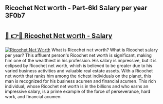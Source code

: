 ## Ricochet N𝚎t w𝚘rth - Part-6kI S𝚊lary per year 3F0b7

# <h2><a href="http://gc2lej.nevu.top/?p=Ricochet">🔗 👉🔴 Ricochet N𝚎t w𝚘rth - S𝚊lary</a></h2>

[![Ricochet N𝚎t W𝚘rth](https://i.imgur.com/Oavwk0R.jpeg)](http://gc2lej.nevu.top/?p=Ricochet)
What is Ricochet n𝚎t w𝚘rth? What is Ricochet s𝚊lary per year?
This affluent person's Ricochet net worth is significant, making him one of the wealthiest in his profession. His salary is impressive, but it is eclipsed by Ricochet net worth, which is believed to be greater due to his varied business activities and valuable real estate assets. With a Ricochet net worth that ranks him among the richest individuals on the planet, this man is recognized for his business acumen and financial acumen. This rich individual, whose Ricochet net worth is in the billions and who earns an impressive salary, is a prime example of the force of perseverance, hard work, and financial acumen.
